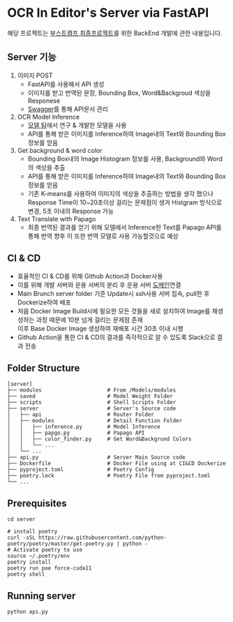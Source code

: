 # OCR In Editor's Server via FastAPI
해당 프로젝트는 [부스트캠프 최종프로젝트](https://github.com/boostcampaitech2/final-project-level3-cv-07)를 위한 BackEnd 개발에 관한 내용입니다.

## Server 기능
1. 이미지 POST 
    - FastAPI를 사용해서 API 생성
    - 이미지를 받고 번역된 문장, Bounding Box, Word&Backgroud 색상을 Responese
    - [Swagger](http://www.realbro.site/docs)를 통해 API문서 관리
2. OCR Model Inference
    - [모델 팀](https://github.com/boostcampaitech2/final-project-level3-cv-07/tree/main/models)에서 연구 & 개발한 모델을 사용
    - API를 통해 받은 이미지를 Inference하여 Image내의 Text와 Bounding Box정보를 얻음
3. Get background & word color
    - Bounding Box내의 Image Histogram 정보를 사용, Background와 Word의 색상을 추출
    - API를 통해 받은 이미지를 Inference하여 Image내의 Text와 Bounding Box정보를 얻음
    - 기존 K-means를 사용하여 이미지의 색상을 추출하는 방법을 생각 했으나 \
    Response Time이 10~20초이상 걸리는 문제점이 생겨 Histgram 방식으로 변경, 5초 이내의 Response 가능
4. Text Translate with Papago
    - 최종 번역된 결과를 얻기 위해 모델에서 Inference한 Text를 Papago API를 통해 번역 향후 이 또한 번역 모델로 사용 가능할것으로 예상
    
    
## CI & CD
- 효율적인 CI & CD를 위해 Github Action과 Docker사용
- 이를 위해 개발 서버와 운용 서버의 분리 후 운용 서버 [도메인](http://realbro.site/docs)연결
- Main Brunch server folder 기준 Update시 ssh사용 서버 접속, pull한 후 Dockerize하여 배포
- 처음 Docker Image Build시에 필요한 모든 것들을 새로 설치하여 Image를 재생성하는 과정 때문에 10분 넘게 걸리는 문제점 존재 \
이후 Base Docker Image 생성하여 재배포 시간 30초 이내 시행
- Github Action을 통한 CI & CD의 결과를 즉각적으로 알 수 있도록 Slack으로 결과 전송

## Folder Structure

```
[server]
├── modules                     # From /Models/modules 
├── saved                       # Model Weight Folder
├── scripts                     # Shell Scripts Folder
├── server                      # Server's Source code
│   ├── api                     # Router Folder
│   ├── modules                 # Detail Function Folder
│   │   ├── inference.py        # Model Inference
│   │   ├── papgo.py            # Papago API
│   │   ├── color_finder.py     # Get Word&Backgrund Colors
│   │   └── ...
│   └── ...
├── api.py                      # Server Main Source code
├── Dockerfile                  # Docker File using at CI&CD Dockerize
├── pyproject.toml              # Poetry Config
├── poetry.lock                 # Poetry File from pyproject.toml
└── ...
```

## Prerequisites


```
cd server

# install poetry
curl -sSL https://raw.githubusercontent.com/python-poetry/poetry/master/get-poetry.py | python -
# Activate poetry to use
source ~/.poetry/env
poetry install
poetry run poe force-cuda11
poetry shell
```

## Running server

```
python api.py
```
